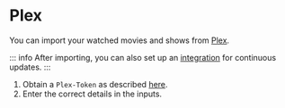 # Plex

You can import your watched movies and shows from [Plex](https://plex.tv).

::: info
After importing, you can also set up an [integration](../integrations/plex-sink.md) for
continuous updates.
:::

1. Obtain a `Plex-Token` as described
   [here](https://www.plexopedia.com/plex-media-server/general/plex-token/#getcurrentusertoken).
2. Enter the correct details in the inputs.
